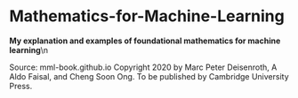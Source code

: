 # Mathematics-for-Machine-Learning
**My explanation and examples of foundational mathematics for machine learning**\n


Source: mml-book.github.io Copyright 2020 by Marc Peter Deisenroth, A Aldo Faisal, and Cheng Soon Ong. To be published by Cambridge University Press.
